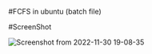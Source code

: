  #FCFS in ubuntu (batch file)
 
 #ScreenShot
 
 ![Screenshot from 2022-11-30 19-08-35](https://user-images.githubusercontent.com/91987110/205544933-65235bcf-5793-4d8c-8e56-60a7658fc23b.png)

